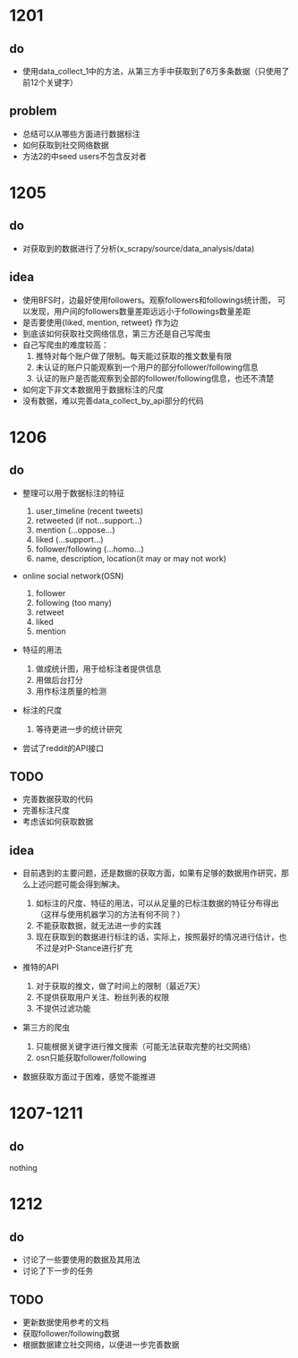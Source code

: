 # 1201
## do
* 使用data_collect_1中的方法，从第三方手中获取到了6万多条数据（只使用了前12个关键字）
## problem
* 总结可以从哪些方面进行数据标注
* 如何获取到社交网络数据
* 方法2的中seed users不包含反对者

# 1205
## do
* 对获取到的数据进行了分析(x_scrapy/source/data_analysis/data)
## idea
* 使用BFS时，边最好使用followers。观察followers和followings统计图，
可以发现，用户间的followers数量差距远远小于followings数量差距
* 是否要使用{liked, mention, retweet} 作为边
* 到底该如何获取社交网络信息，第三方还是自己写爬虫
* 自己写爬虫的难度较高：
  1. 推特对每个账户做了限制。每天能过获取的推文数量有限
  2. 未认证的账户只能观察到一个用户的部分follower/following信息
  3. 认证的账户是否能观察到全部的follower/following信息，也还不清楚
* 如何定下非文本数据用于数据标注的尺度
* 没有数据，难以完善data_collect_by_api部分的代码

# 1206
## do
* 整理可以用于数据标注的特征
  1. user_timeline (recent tweets)
  2. retweeted (if not...support...)
  3. mention (...oppose...)
  4. liked (...support...)
  5. follower/following (...homo...)
  6. name, description, location(it may or may not work)

* online social network(OSN)
  1. follower
  2. following (too many)
  3. retweet
  4. liked
  5. mention

* 特征的用法
  1. 做成统计图，用于给标注者提供信息
  2. 用做后台打分
  3. 用作标注质量的检测

* 标注的尺度
  1. 等待更进一步的统计研究

* 尝试了reddit的API接口

## TODO
* 完善数据获取的代码
* 完善标注尺度
* 考虑该如何获取数据

## idea
* 目前遇到的主要问题，还是数据的获取方面，如果有足够的数据用作研究，那么上述问题可能会得到解决。
  1. 如标注的尺度、特征的用法，可以从足量的已标注数据的特征分布得出（这样与使用机器学习的方法有何不同？）
  2. 不能获取数据，就无法进一步的实践
  3. 现在获取到的数据进行标注的话，实际上，按照最好的情况进行估计，也不过是对P-Stance进行扩充

* 推特的API
  1. 对于获取的推文，做了时间上的限制（最近7天）
  2. 不提供获取用户关注、粉丝列表的权限
  3. 不提供过滤功能

* 第三方的爬虫
  1. 只能根据关键字进行推文搜索（可能无法获取完整的社交网络）
  2. osn只能获取follower/following

* 数据获取方面过于困难，感觉不能推进

# 1207-1211
## do
nothing

# 1212
## do
* 讨论了一些要使用的数据及其用法
* 讨论了下一步的任务

## TODO
* 更新数据使用参考的文档
* 获取follower/following数据
* 根据数据建立社交网络，以便进一步完善数据